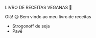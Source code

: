 LIVRO DE RECEITAS VEGANAS :herb:

Olá! :smiley: Bem vindo ao meu livro de receitas

 - Strogonoff de soja
 - Pavê
